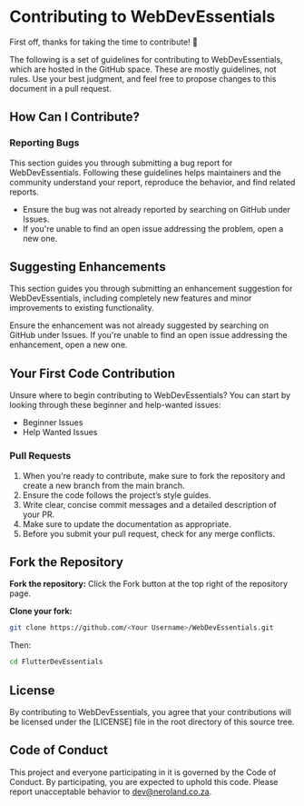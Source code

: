 # Contributing to WebDevEssentials

First off, thanks for taking the time to contribute! 🎉

The following is a set of guidelines for contributing to WebDevEssentials, which are hosted in the GitHub space. These are mostly guidelines, not rules. Use your best judgment, and feel free to propose changes to this document in a pull request.

## How Can I Contribute?

### Reporting Bugs

This section guides you through submitting a bug report for WebDevEssentials. Following these guidelines helps maintainers and the community understand your report, reproduce the behavior, and find related reports.

- Ensure the bug was not already reported by searching on GitHub under Issues.
- If you're unable to find an open issue addressing the problem, open a new one.

## Suggesting Enhancements

This section guides you through submitting an enhancement suggestion for WebDevEssentials, including completely new features and minor improvements to existing functionality.

Ensure the enhancement was not already suggested by searching on GitHub under Issues.
If you're unable to find an open issue addressing the enhancement, open a new one.

## Your First Code Contribution

Unsure where to begin contributing to WebDevEssentials? You can start by looking through these beginner and help-wanted issues:

- Beginner Issues
- Help Wanted Issues

### Pull Requests

1. When you're ready to contribute, make sure to fork the repository and create a new branch from the main branch.
2. Ensure the code follows the project’s style guides.
3. Write clear, concise commit messages and a detailed description of your PR.
4. Make sure to update the documentation as appropriate.
5. Before you submit your pull request, check for any merge conflicts.

## Fork the Repository

**Fork the repository:** Click the Fork button at the top right of the repository page.

**Clone your fork:**

```bash
git clone https://github.com/<Your Username>/WebDevEssentials.git
```

Then:

```bash
cd FlutterDevEssentials
```

## License

By contributing to WebDevEssentials, you agree that your contributions will be licensed under the [LICENSE] file in the root directory of this source tree.

## Code of Conduct

This project and everyone participating in it is governed by the Code of Conduct. By participating, you are expected to uphold this code. Please report unacceptable behavior to <dev@neroland.co.za>.

